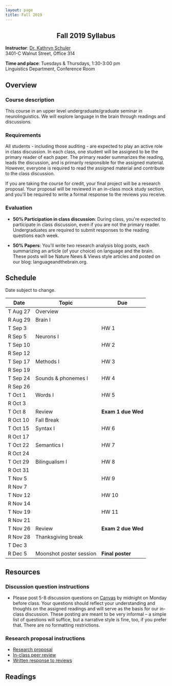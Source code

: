 ```yaml
---
layout: page
title: Fall 2019
---
```


<h2 align="center">Fall 2019 Syllabus</h2>

**Instructor**: [Dr. Kathryn Schuler](mailto:kschuler@sas.upenn.edu)  
3401-C Walnut Street, Office 314

**Time and place**: Tuesdays & Thursdays, 1:30-3:00 pm   
Linguistics Department, Conference Room

## Overview

### Course description
This course in an upper level undergraduate/graduate seminar in neurolinguistics. We will explore language in the brain through readings and discussions.

### Requirements
All students - including those auditing - are expected to play an active role in class discussion. In each class, one student will be assigned to be the primary reader of each paper.  The primary reader summarizes the reading, leads the discussion, and is primarily responsible for the assigned material.  However, everyone is required to read the assigned material and contribute to the class discussion.

If you are taking the course for credit, your final project will be a research proposal.  Your proposal will be reviewed in an in-class mock study section, and you'll be required to write a formal response to the reviews you receive.

### Evaluation

* **50% Participation in class discussion**: During class, you're expected to participate in class discussion, even if you are not the primary reader. Undergraduates are required to submit responses to the reading questions each week.

* **50% Papers**: You'll write two research analysis blog posts, each summarizing an article (of your choice) on language and the brain. These posts will be Nature News & Views style articles and posted on our blog: languageandthebrain.org.

## Schedule

Date subject to change.

Date | Topic | Due
--- | --- | ---
T Aug 27 | Overview | 
R Aug 29 | Brain I | 
T Sep 3 |  | HW 1
R Sep 5 | Neurons I | 
T Sep 10 |  | HW 2
R Sep 12 |  | 
T Sep 17 | Methods I | HW 3
R Sep 19 | | 
T Sep 24 | Sounds & phonemes I | HW 4
R Sep 26  | | 
T Oct 1 | Words I  | HW 5
R Oct 3 | | 
T Oct 8 | Review | **Exam 1 due Wed**
R Oct 10 | Fall Break | 
T Oct 15 | Syntax I | HW 6
R Oct 17 | | 
T Oct 22 | Semantics I | HW 7
R Oct 24 | | 
T Oct 29 | Bilingualism I | HW 8
R Oct 31 | | 
T Nov 5 | | HW 9
R Nov 7 | | 
T Nov 12 | | HW 10
R Nov 14| | 
T Nov 19 | | HW 11
R Nov 21 | | 
T Nov 26 | Review | **Exam 2 due Wed**
R Nov 28 | Thanksgiving break |
T Dec 3 | | 
R Dec 5| Moonshot poster session | **Final poster**


## Resources

### Discussion question instructions

* Please post 5-8 discussion questions on [Canvas](https://canvas.upenn.edu/) by midnight on Monday before class. Your questions should reflect your understanding and thoughts on the assigned readings and will serve as the basis for our in-class discussion. These posting are meant to be very informal – a simple list of questions will suffice, but a narrative style is fine, too, if you prefer that.  There are no formatting restrictions.

### Research proposal instructions

* [Research proposal](spring2019/research-proposal.html)
* [In-class peer review](spring2019/research-proposal.html#in-class-peer-review)
* [Written response to reviews](spring2019/research-proposal.html#written-response-to-reviews)


## Readings

<!--stackedit_data:
eyJoaXN0b3J5IjpbLTE3Mjk3MTQzNzgsMTUyOTQ2NjAxMSwtMT
M1MzAzNDI4OCw3ODU0NzQ1MDksMTY2MjMyOTMwOCwxNzAwNDkw
OTMzLC03MTQyNTA2MzAsLTg3Mjk3Mzk3MF19
-->